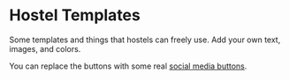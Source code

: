 # Hostel Templates

Some templates and things that hostels can freely use. Add your own text, images, and colors.

You can replace the buttons with some real [social media buttons](https://www.google.com/search?&q=social+media+buttons).

